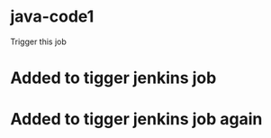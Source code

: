 # java-code1


Trigger this job

# Added to tigger jenkins job
#  Added to tigger jenkins job again 
